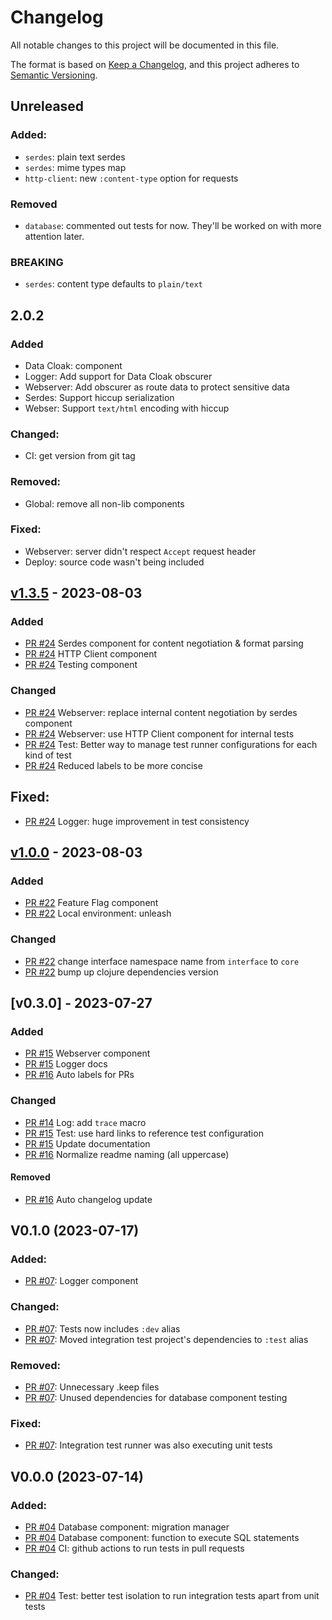 # Changelog

All notable changes to this project will be documented in this file.

The format is based on [Keep a Changelog](https://keepachangelog.com/en/1.0.0/),
and this project adheres to [Semantic Versioning](https://semver.org/spec/v2.0.0.html).

## Unreleased

### Added:
- `serdes`: plain text serdes
- `serdes`: mime types map
- `http-client`: new `:content-type` option for requests

### Removed
- `database`: commented out tests for now. They'll be worked on with more attention later.

### BREAKING
- `serdes`: content type defaults to `plain/text`

## 2.0.2

### Added
- Data Cloak: component
- Logger: Add support for Data Cloak obscurer
- Webserver: Add obscurer as route data to protect sensitive data
- Serdes: Support hiccup serialization
- Webser: Support `text/html` encoding with hiccup

### Changed:
- CI: get version from git tag

### Removed:
- Global: remove all non-lib components

### Fixed:
- Webserver: server didn't respect `Accept` request header
- Deploy: source code wasn't being included

## [v1.3.5] - 2023-08-03

### Added
- [PR #24] Serdes component for content negotiation & format parsing
- [PR #24] HTTP Client component
- [PR #24] Testing component

### Changed
- [PR #24] Webserver: replace internal content negotiation by serdes component
- [PR #24] Webserver: use HTTP Client component for internal tests
- [PR #24] Test: Better way to manage test runner configurations for each kind of test
- [PR #24] Reduced labels to be more concise

## Fixed:
- [PR #24] Logger: huge improvement in test consistency

## [v1.0.0] - 2023-08-03

### Added

- [PR #22] Feature Flag component
- [PR #22] Local environment: unleash

### Changed
- [PR #22] change interface namespace name from `interface` to `core`
- [PR #22] bump up clojure dependencies version

## [v0.3.0] - 2023-07-27

### Added

- [PR #15] Webserver component
- [PR #15] Logger docs
- [PR #16] Auto labels for PRs

### Changed

- [PR #14] Log: add `trace` macro
- [PR #15] Test: use hard links to reference test configuration
- [PR #15] Update documentation
- [PR #16] Normalize readme naming (all uppercase)

#### Removed

- [PR #16](https://github.com/yuhrao/big-bang/pull/16) Auto changelog update

## V0.1.0 (2023-07-17)

### Added:

- [PR #07]: Logger component

### Changed:

- [PR #07]: Tests now includes `:dev` alias
- [PR #07]: Moved integration test project's dependencies to `:test` alias

### Removed:

- [PR #07]: Unnecessary .keep files
- [PR #07]: Unused dependencies for database component testing

### Fixed:

- [PR #07]: Integration test runner was also executing unit tests

## V0.0.0 (2023-07-14)

### Added:

- [PR #04] Database component: migration manager
- [PR #04] Database component: function to execute SQL statements
- [PR #04] CI: github actions to run tests in pull requests

### Changed:

- [PR #04] Test: better test isolation to run integration tests apart from unit tests

[//]: # (Versions)

[v0.2.1]: https://github.com/yuhrao/big-bang/compare/v0.2.0...v0.2.1
[v1.0.0]: https://github.com/yuhrao/big-bang/compare/v0.2.1...v1.0.0
[v1.1.0]: https://github.com/yuhrao/big-bang/compare/v1.0.0...v1.1.0
[v1.3.5]: https://github.com/yuhrao/big-bang/compare/v1.1.0...v1.3.5

[//]: # (PRS)

[PR #04]: https://github.com/yuhrao/big-bang/pull/4
[PR #07]: https://github.com/yuhrao/big-bang/pull/7
[PR #14]: https://github.com/yuhrao/big-bang/pull/14
[PR #15]: https://github.com/yuhrao/big-bang/pull/15
[PR #16]: https://github.com/yuhrao/big-bang/pull/16
[PR #22]: https://github.com/no-code-no-bugs/big-bang/pull/22
[PR #24]: https://github.com/no-code-no-bugs/big-bang/pull/24
[PR #25]: https://github.com/no-code-no-bugs/big-bang/pull/25

